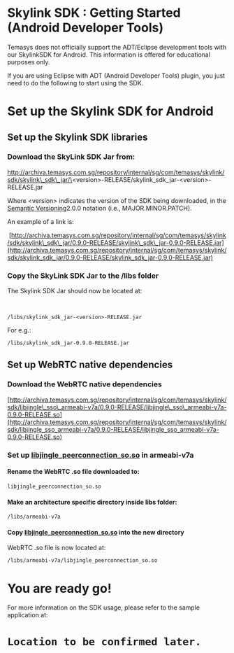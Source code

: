 Skylink SDK : Getting Started (Android Developer Tools)
=======================================================

Temasys does not officially support the ADT/Eclipse development tools
with our SkylinkSDK for Android. This information is offered for
educational purposes only.

If you are using Eclipse with ADT (Android Developer Tools) plugin, you
just need to do the following to start using the SDK.

Set up the Skylink SDK for Android
==================================

Set up the Skylink SDK libraries
--------------------------------

### Download the SkyLink SDK Jar from:

http://archiva.temasys.com.sg/repository/internal/sg/com/temasys/skylink/sdk/skylink\_sdk\_jar/\<version\>-RELEASE/skylink\_sdk\_jar-\<version\>-RELEASE.jar

Where \<version\> indicates the version of the SDK being downloaded, in
the [Semantic Versioning](http://semver.org/)2.0.0 notation
(i.e., MAJOR.MINOR.PATCH).

An example of a link is:

 [http://archiva.temasys.com.sg/repository/internal/sg/com/temasys/skylink/sdk/skylink\_sdk\_jar/0.9.0-RELEASE/skylink\_sdk\_jar-0.9.0-RELEASE.jar](http://archiva.temasys.com.sg/repository/internal/sg/com/temasys/skylink/sdk/skylink_sdk_jar/0.9.0-RELEASE/skylink_sdk_jar-0.9.0-RELEASE.jar)

### Copy the SkyLink SDK Jar to the /libs folder

The Skylink SDK Jar should now be located at:

 

    /libs/skylink_sdk_jar-<version>-RELEASE.jar

For e.g.:

    /libs/skylink_sdk_jar-0.9.0-RELEASE.jar

Set up WebRTC native dependencies[](http://archiva.temasys.com.sg/repository/internal/sg/com/temasys/skylink/sdk/skylink_sdk_jar/0.9.0-RELEASE/skylink_sdk_jar-0.9.0-RELEASE.jar)
---------------------------------------------------------------------------------------------------------------------------------------------------------------------------------

### Download the WebRTC native dependencies

[http://archiva.temasys.com.sg/repository/internal/sg/com/temasys/skylink/sdk/libjingle\_sso\_armeabi-v7a/0.9.0-RELEASE/libjingle\_sso\_armeabi-v7a-0.9.0-RELEASE.so](http://archiva.temasys.com.sg/repository/internal/sg/com/temasys/skylink/sdk/libjingle_sso_armeabi-v7a/0.9.0-RELEASE/libjingle_sso_armeabi-v7a-0.9.0-RELEASE.so)

### Set up [libjingle\_peerconnection\_so.so](http://libjingle_peerconnection_so.so/) in armeabi-v7a

#### Rename the WebRTC .so file downloaded to:

    libjingle_peerconnection_so.so

#### Make an architecture specific directory inside libs folder:

    /libs/armeabi-v7a

#### Copy [libjingle\_peerconnection\_so.so](http://libjingle_peerconnection_so.so) into the new directory

WebRTC .so file is now located at:

    /libs/armeabi-v7a/libjingle_peerconnection_so.so

You are ready go!
=================

For more information on the SDK usage, please refer to the sample
application at:

`Location to be confirmed later.`
=================================

 

